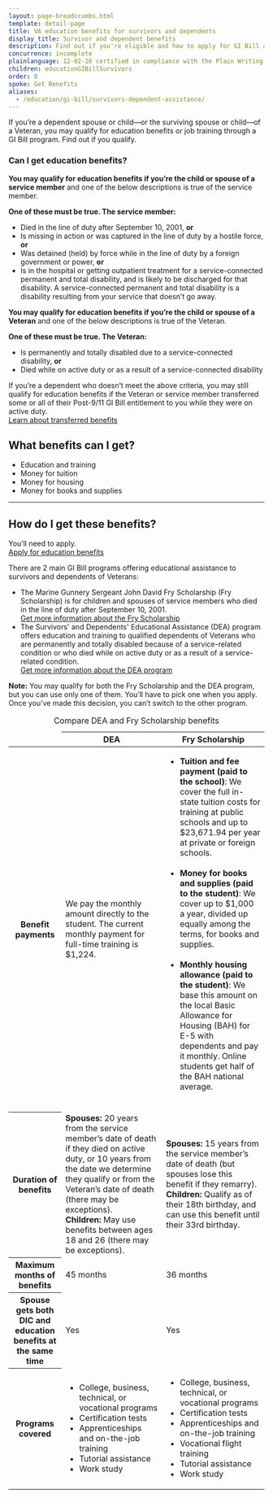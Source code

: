 ```yaml
---
layout: page-breadcrumbs.html
template: detail-page
title: VA education benefits for survivors and dependents
display_title: Survivor and dependent benefits
description: Find out if you're eligible and how to apply for GI Bill and other VA education benefits for dependents and survivors. You can also compare the benefits offered through the Survivors' and Dependents' Educational Assistance (DEA) program and the Fry Scholarship.
concurrence: incomplete
plainlanguage: 12-02-16 certified in compliance with the Plain Writing Act
children: educationGIBillSurvivors
order: 8
spoke: Get Benefits
aliases:
  - /education/gi-bill/survivors-dependent-assistance/
---
```


<div class="va-introtext">

If you’re a dependent spouse or child—or the surviving spouse or child—of a Veteran, you may qualify for education benefits or job training through a GI Bill program. Find out if you qualify.

</div>


<div class="feature" markdown="1">

### Can I get education benefits?

**You may qualify for education benefits if you’re the child or spouse of a service member** and one of the below descriptions is true of the service member.

**One of these must be true. The service member:**

- Died in the line of duty after September 10, 2001, **or**
- Is missing in action or was captured in the line of duty by a hostile force, **or**
-	Was detained (held) by force while in the line of duty by a foreign government or power, **or**
-	Is in the hospital or getting outpatient treatment for a service-connected permanent and total disability, and is likely to be discharged for that disability. A service-connected permanent and total disability is a disability resulting from your service that doesn’t go away.

**You may qualify for education benefits if you’re the child or spouse of a Veteran** and one of the below descriptions is true of the Veteran.

**One of these must be true. The Veteran:**
- Is permanently and totally disabled due to a service-connected disability, **or**
-	Died while on active duty or as a result of a service-connected disability

If you’re a dependent who doesn’t meet the above criteria, you may still qualify for education benefits if the Veteran or service member transferred some or all of their Post-9/11 GI Bill entitlement to you while they were on active duty. <br>
[Learn about transferred benefits](/education/transfer-post-9-11-gi-bill-benefits/)

</div>

## What benefits can I get?

- Education and training
- Money for tuition
- Money for housing
- Money for books and supplies

--------

## How do I get these benefits?

You’ll need to apply. <br>
[Apply for education benefits](/education/how-to-apply/)

There are 2 main GI Bill programs offering educational assistance to survivors and dependents of Veterans:

- The Marine Gunnery Sergeant John David Fry Scholarship (Fry Scholarship) is for children and spouses of service members who died in the line of duty after September 10, 2001. <br>
[Get more information about the Fry Scholarship](/education/survivor-dependent-benefits/fry-scholarship/)
- The Survivors' and Dependents' Educational Assistance (DEA) program offers education and training to qualified dependents of Veterans who are permanently and totally disabled because of a service-related condition or who died while on active duty or as a result of a service-related condition. <br>
[Get more information about the DEA program](/education/survivor-dependent-benefits/dependents-education-assistance/)

**Note:** You may qualify for both the Fry Scholarship and the DEA program, but you can use only one of them. You’ll have to pick one when you apply. Once you’ve made this decision, you can’t switch to the other program.


<div class="va-table-overflow">
<table class="va-table-explanatory">
<caption>Compare DEA and Fry Scholarship benefits</caption>
<thead>
  <tr>
    <td colspan="1"></td>
    <th colspan="1" scope="col">DEA</th>
    <th colspan="1" scope="col">Fry Scholarship</th>
  </tr>
</thead>
<tbody>
  <tr>
    <th scope="row"><strong>Benefit payments</strong></th>
    <td>We pay the monthly amount directly to the student. The current monthly payment for full-time training is $1,224.</td>
    <td>
    <ul>
      <li><strong>Tuition and fee payment (paid to the school)</strong>: We cover the full in-state tuition costs for training at public schools and up to $23,671.94 per year at private or foreign schools.<br /><br /></li>
      <li><strong>Money for books and supplies (paid to the student)</strong>:
    We cover up to $1,000 a year, divided up equally among the terms, for books and supplies.<br /><br /></li>
      <li><strong>Monthly housing allowance (paid to the student)</strong>:
      We base this amount on the local Basic Allowance for Housing (BAH) for E-5 with dependents and pay it monthly. Online students get half of the BAH national average.</li>
    </ul>
    </td>
  </tr>

  <tr>
    <th scope="row"><strong>Duration of benefits</strong></th>
    <td><strong>Spouses:</strong> 20 years from the service member’s date of death if they died on active duty, or 10 years from the date we determine they qualify or from the Veteran’s date of death (there may be exceptions). <br />
    <strong>Children:</strong> May use benefits between ages 18 and 26 (there may be exceptions).
  </td>
  <td><strong>Spouses:</strong> 15 years from the service member’s date of death (but spouses lose this benefit if they remarry). <br />
  <strong>Children:</strong> Qualify as of their 18th birthday, and can use this benefit until their 33rd birthday.
  </td>
  </tr>

  <tr>
    <th scope="row"><strong>Maximum months of benefits</strong></th>
    <td>45 months</td>
    <td>36 months</td>
  </tr>

  <tr>
    <th scope="row"><strong>Spouse gets both DIC and education benefits at the same time</strong></th>
    <td>Yes</td>
    <td>Yes</td>
  </tr>

  <tr>
    <th scope="row"><strong>Programs covered</strong></th>
    <td>
      <ul>
        <li>College, business, technical, or vocational programs</li>
        <li>Certification tests</li>
        <li>Apprenticeships and on-the-job training</li>
        <li>Tutorial assistance</li>
        <li>Work study
      </ul>
    </td>
    <td>
      <ul>
        <li>College, business, technical, or vocational programs</li>
        <li>Certification tests</li>
        <li>Apprenticeships and on-the-job training</li>
        <li>Vocational flight training</li>
        <li>Tutorial assistance</li>
        <li>Work study</li>
      </ul>
    </td>
  </tr>
</tbody>
</table>
